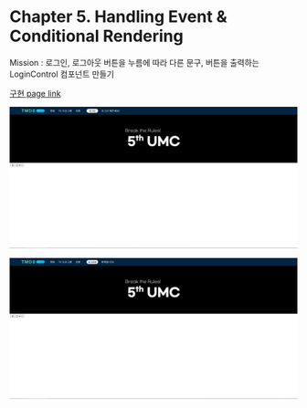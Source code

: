 # Chapter 5. Handling Event & Conditional Rendering

Mission : 로그인, 로그아웃 버튼을 누름에 따라 다른 문구, 버튼을 출력하는 LoginControl 컴포넌트 만들기  

[구현 page link](https://promleemissionch5.netlify.app/)  

![구현 image](sources/result1.png)  

![구현 image](sources/result2.png)  